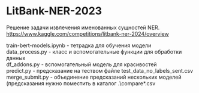 # LitBank-NER-2023
Решение задачи извлечения именованных сущностей NER.   
https://www.kaggle.com/competitions/litbank-ner-2024/overview  

train-bert-models.ipynb - тетрадка для обучения модели  
data_process.py - класс и вспомогательные функции для обработки данных  
df_addons.py - вспомогательный модель для красивостей  
predict.py - предсказание на теством файле test_data_no_labels_sent.csv  
merge_submit.py - объединение предсказаний нескольких моделей 
  (предсказания нужно поместить в каталог .\compare\*.csv  

